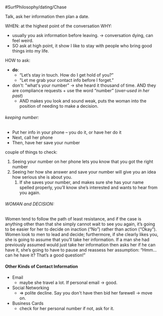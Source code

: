 #SurfPhilosophy/dating/Chase 

Talk, ask her information then plan a date.


WHEN: at the highest point of the conversation 
WHY: 
- usually you ask information before leaving.  -> conversation dying, can feel weird.
- SO ask at high point, it show I like to stay with people who bring good things into my life. 

HOW to ask: 
- **do**: 
	- “Let’s stay in touch. How do I get hold of you?” 
	- "Let me grab your contact info before I forget.”
- don't: "what's your number" -> she heard it thousand of time. AND they are  compliance requests + use the word “number” (*over-used in her past*)
	- AND makes you look and sound weak, puts the woman into the position of needing to make a decision. 


###### keeping number:
- Put her info in your phone – you do it, or have her do it
- Next, call her phone
- Then, have her save your number

couple of things to check:
1. Seeing your number on her phone lets you know that you got the right number
2. Seeing her how she answer and save your number will give you an idea how serious she is about you.
	1. If she saves your number, and makes sure she has your name spelled properly, you’ll know she’s interested and wants to hear from you again.

###### WOMAN and DECISION:
Women tend to follow the path of least resistance, and if the case is anything other than that she simply cannot wait to see you again, it’s going to be easier for her to decide on inaction (“No”) rather than action  (“Okay”). 
Women look to men to lead and decide; furthermore, if she clearly likes you, she is going to assume that you’ll take her information. If a man she had previously assumed would just take her information then asks her if he can have it, she’s going to have to pause and reassess her assumption: “Hmm… can he have it? That’s a good question!”


#### Other Kinds of Contact Information
- Email
	- maybe she travel a lot. If personal email -> good. 
- Social Networking
	- => polite decline. Say you don't have then bid her farewell -> move on. 
- Business Cards
	- check for her personal number if not, ask for it. 